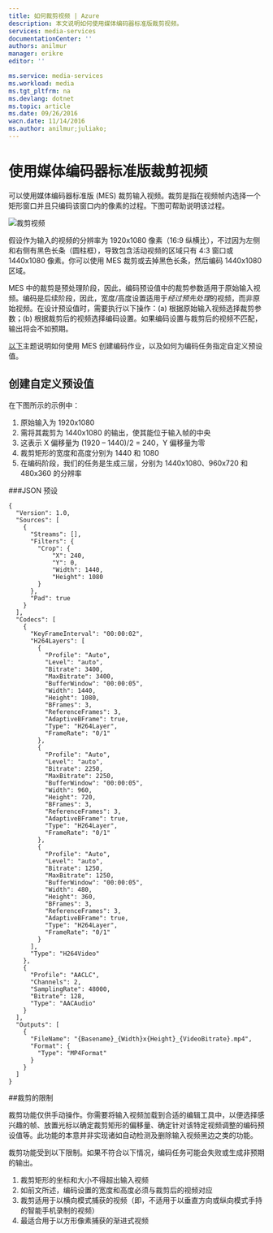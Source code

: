```yaml
---
title: 如何裁剪视频 | Azure
description: 本文说明如何使用媒体编码器标准版裁剪视频。
services: media-services
documentationCenter: ''
authors: anilmur
manager: erikre
editor: ''

ms.service: media-services
ms.workload: media
ms.tgt_pltfrm: na
ms.devlang: dotnet
ms.topic: article
ms.date: 09/26/2016
wacn.date: 11/14/2016
ms.author: anilmur;juliako;
---
```


# 使用媒体编码器标准版裁剪视频

可以使用媒体编码器标准版 (MES) 裁剪输入视频。裁剪是指在视频帧内选择一个矩形窗口并且只编码该窗口内的像素的过程。下图可帮助说明该过程。

![裁剪视频](./media/media-services-crop-video/media-services-crop-video01.png)

假设作为输入的视频的分辨率为 1920x1080 像素（16:9 纵横比），不过因为左侧和右侧有黑色长条（圆柱框），导致包含活动视频的区域只有 4:3 窗口或 1440x1080 像素。你可以使用 MES 裁剪或去掉黑色长条，然后编码 1440x1080 区域。

MES 中的裁剪是预处理阶段，因此，编码预设​​值中的裁剪参数适用于原始输入视频。编码是后续阶段，因此，宽度/高度设置适用于*经过预先处理*的视频，而非原始视频。在设计预设值时，需要执行以下操作：(a) 根据原始输入视频选择裁剪参数；(b) 根据裁剪后的视频选择编码设置。如果编码设置与裁剪后的视频不匹配，输出将会不如预期。

[以下](./media-services-advanced-encoding-with-mes.md#encoding_with_dotnet)主题说明如何使用 MES 创建编码作业，以及如何为编码任务指定自定义预设值。

## 创建自定义预设值

在下图所示的示例中：

1. 原始输入为 1920x1080
1. 需将其裁剪为 1440x1080 的输出，使其能位于输入帧的中央
1. 这表示 X 偏移量为 (1920 – 1440)/2 = 240，Y 偏移量为零
1. 裁剪矩形的宽度和高度分别为 1440 和 1080
1. 在编码阶段，我们的任务是生成三层，分别为 1440x1080、960x720 和 480x360 的分辨率

###JSON 预设

```
{
  "Version": 1.0,
  "Sources": [
    {
      "Streams": [],
      "Filters": {
        "Crop": {
            "X": 240,
            "Y": 0,
            "Width": 1440,
            "Height": 1080
        }
      },
      "Pad": true
    }
  ],
  "Codecs": [
    {
      "KeyFrameInterval": "00:00:02",
      "H264Layers": [
        {
          "Profile": "Auto",
          "Level": "auto",
          "Bitrate": 3400,
          "MaxBitrate": 3400,
          "BufferWindow": "00:00:05",
          "Width": 1440,
          "Height": 1080,
          "BFrames": 3,
          "ReferenceFrames": 3,
          "AdaptiveBFrame": true,
          "Type": "H264Layer",
          "FrameRate": "0/1"
        },
        {
          "Profile": "Auto",
          "Level": "auto",
          "Bitrate": 2250,
          "MaxBitrate": 2250,
          "BufferWindow": "00:00:05",
          "Width": 960,
          "Height": 720,
          "BFrames": 3,
          "ReferenceFrames": 3,
          "AdaptiveBFrame": true,
          "Type": "H264Layer",
          "FrameRate": "0/1"
        },
        {
          "Profile": "Auto",
          "Level": "auto",
          "Bitrate": 1250,
          "MaxBitrate": 1250,
          "BufferWindow": "00:00:05",
          "Width": 480,
          "Height": 360,
          "BFrames": 3,
          "ReferenceFrames": 3,
          "AdaptiveBFrame": true,
          "Type": "H264Layer",
          "FrameRate": "0/1"
        }
      ],
      "Type": "H264Video"
    },
    {
      "Profile": "AACLC",
      "Channels": 2,
      "SamplingRate": 48000,
      "Bitrate": 128,
      "Type": "AACAudio"
    }
  ],
  "Outputs": [
    {
      "FileName": "{Basename}_{Width}x{Height}_{VideoBitrate}.mp4",
      "Format": {
        "Type": "MP4Format"
      }
    }
  ]
}
```

##裁剪的限制

裁剪功能仅供手动操作。你需要将输入视频加载到合适的编辑工具中，以便选择感兴趣的帧、放置光标以确定裁剪矩形的偏移量、确定针对该特定视频调整的编码预设值等。此功能的本意并非实现诸如自动检测及删除输入视频黑边之类的功能。

裁剪功能受到以下限制。如果不符合以下情况，编码任务可能会失败或生成非预期的输出。

1. 裁剪矩形的坐标和大小不得超出输入视频
1. 如前文所述，编码设置的宽度和高度必须与裁剪后的视频对应
1. 裁剪适用于以横向模式捕获的视频（即，不适用于以垂直方向或纵向模式手持的智能手机录制的视频）
1. 最适合用于以方形像素捕获的渐进式视频

<!---HONumber=Mooncake_1107_2016-->